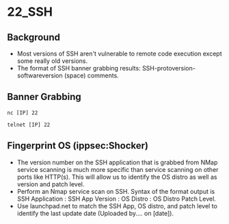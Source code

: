# 22\_SSH

## Background

* Most versions of SSH aren't vulnerable to remote code execution except some really old versions.
* The format of SSH banner grabbing results: SSH-protoversion-softwareversion \(space\) comments.

## Banner Grabbing

```text
nc [IP] 22
```

```text
telnet [IP] 22
```

## Fingerprint OS \(ippsec:Shocker\)

* The version number on the SSH application that is grabbed from NMap service scanning is much more specific than service scanning on other ports like HTTP\(s\).  This will allow us to identify the OS distro as well as version and patch level.
* Perform an Nmap service scan on SSH.  Syntax of the format output is SSH Application : SSH App Version : OS Distro : OS Distro Patch Level.
* Use launchpad.net to match the SSH App, OS distro, and patch level to identify the last update date \(Uploaded by.... on \[date\]\).

